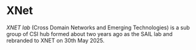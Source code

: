 # XNet
*XNET lab* (Cross Domain Networks and Emerging Technologies) is a sub group of CSI hub formed about two years ago as the SAIL lab and rebranded to XNET on 30th May 2025.
